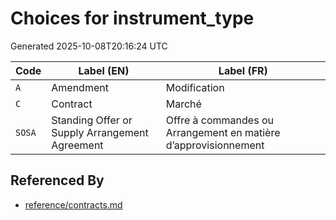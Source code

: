 # Choices for instrument_type

Generated 2025-10-08T20:16:24 UTC

| Code | Label (EN) | Label (FR) |
|------|------------|------------|
| `A` | Amendment | Modification |
| `C` | Contract | Marché |
| `SOSA` | Standing Offer or Supply Arrangement Agreement | Offre à commandes ou Arrangement en matière d’approvisionnement |


## Referenced By

- [reference/contracts.md](../reference/contracts.md)
